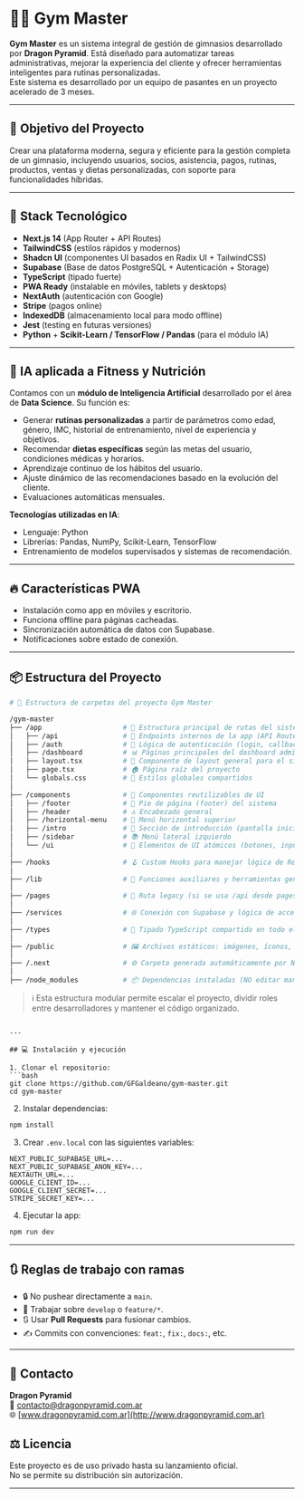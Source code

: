 # 🏋️‍♂️ Gym Master

**Gym Master** es un sistema integral de gestión de gimnasios desarrollado por **Dragon Pyramid**. Está diseñado para automatizar tareas administrativas, mejorar la experiencia del cliente y ofrecer herramientas inteligentes para rutinas personalizadas.  
Este sistema es desarrollado por un equipo de pasantes en un proyecto acelerado de 3 meses.

---

## 🚀 Objetivo del Proyecto

Crear una plataforma moderna, segura y eficiente para la gestión completa de un gimnasio, incluyendo usuarios, socios, asistencia, pagos, rutinas, productos, ventas y dietas personalizadas, con soporte para funcionalidades híbridas.

---

## 🧠 Stack Tecnológico

- **Next.js 14** (App Router + API Routes)
- **TailwindCSS** (estilos rápidos y modernos)
- **Shadcn UI** (componentes UI basados en Radix UI + TailwindCSS)
- **Supabase** (Base de datos PostgreSQL + Autenticación + Storage)
- **TypeScript** (tipado fuerte)
- **PWA Ready** (instalable en móviles, tablets y desktops)
- **NextAuth** (autenticación con Google)
- **Stripe** (pagos online)
- **IndexedDB** (almacenamiento local para modo offline)
- **Jest** (testing en futuras versiones)
- **Python** + **Scikit-Learn / TensorFlow / Pandas** (para el módulo IA)

---

## 🤖 IA aplicada a Fitness y Nutrición

Contamos con un **módulo de Inteligencia Artificial** desarrollado por el área de **Data Science**. Su función es:

- Generar **rutinas personalizadas** a partir de parámetros como edad, género, IMC, historial de entrenamiento, nivel de experiencia y objetivos.
- Recomendar **dietas específicas** según las metas del usuario, condiciones médicas y horarios.
- Aprendizaje continuo de los hábitos del usuario.
- Ajuste dinámico de las recomendaciones basado en la evolución del cliente.
- Evaluaciones automáticas mensuales.

**Tecnologías utilizadas en IA**:
- Lenguaje: Python
- Librerías: Pandas, NumPy, Scikit-Learn, TensorFlow
- Entrenamiento de modelos supervisados y sistemas de recomendación.

---

## 🔥 Características PWA

- Instalación como app en móviles y escritorio.
- Funciona offline para páginas cacheadas.
- Sincronización automática de datos con Supabase.
- Notificaciones sobre estado de conexión.

---

## 📦 Estructura del Proyecto

```bash
# 📁 Estructura de carpetas del proyecto Gym Master

/gym-master
├── /app                    # 📂 Estructura principal de rutas del sistema (Next.js App Router)
│   ├── /api                # 📡 Endpoints internos de la app (API Routes)
│   ├── /auth               # 🔐 Lógica de autenticación (login, callbacks, etc.)
│   ├── /dashboard          # 📊 Páginas principales del dashboard administrativo
│   ├── layout.tsx          # 🧱 Componente de layout general para el sistema
│   ├── page.tsx            # 🏠 Página raíz del proyecto
│   └── globals.css         # 🎨 Estilos globales compartidos
│
├── /components             # 🧩 Componentes reutilizables de UI
│   ├── /footer             # 📄 Pie de página (footer) del sistema
│   ├── /header             # 🔝 Encabezado general
│   ├── /horizontal-menu    # 📑 Menú horizontal superior
│   ├── /intro              # 🎥 Sección de introducción (pantalla inicial con video)
│   ├── /sidebar            # 📚 Menú lateral izquierdo
│   └── /ui                 # 🧱 Elementos de UI atómicos (botones, inputs, cards, etc.)
│
├── /hooks                  # 🪝 Custom Hooks para manejar lógica de React de forma modular
│
├── /lib                    # 🔧 Funciones auxiliares y herramientas generales
│
├── /pages                  # 📄 Ruta legacy (si se usa /api desde pages o documentación interna)
│
├── /services               # 🌐 Conexión con Supabase y lógica de acceso a datos
│
├── /types                  # 🧠 Tipado TypeScript compartido en todo el sistema
│
├── /public                 # 🖼️ Archivos estáticos: imágenes, íconos, videos, manifest, etc.
│
├── /.next                  # ⚙️ Carpeta generada automáticamente por Next.js (NO tocar)
│
├── /node_modules           # 📦 Dependencias instaladas (NO editar manualmente)
```

> ℹ️ Esta estructura modular permite escalar el proyecto, dividir roles entre desarrolladores y mantener el código organizado.
```

---

## 💻 Instalación y ejecución

1. Clonar el repositorio:
```bash
git clone https://github.com/GFGaldeano/gym-master.git
cd gym-master
```

2. Instalar dependencias:
```bash
npm install
```

3. Crear `.env.local` con las siguientes variables:
```
NEXT_PUBLIC_SUPABASE_URL=...
NEXT_PUBLIC_SUPABASE_ANON_KEY=...
NEXTAUTH_URL=...
GOOGLE_CLIENT_ID=...
GOOGLE_CLIENT_SECRET=...
STRIPE_SECRET_KEY=...
```

4. Ejecutar la app:
```bash
npm run dev
```

---

## 🔃 Reglas de trabajo con ramas

- 🔒 No pushear directamente a `main`.
- 🌿 Trabajar sobre `develop` o `feature/*`.
- 🔃 Usar **Pull Requests** para fusionar cambios.
- ✍️ Commits con convenciones: `feat:`, `fix:`, `docs:`, etc.

---

## 📩 Contacto

**Dragon Pyramid**  
📧 contacto@dragonpyramid.com.ar  
🌐 [www.dragonpyramid.com.ar](http://www.dragonpyramid.com.ar)  


## ⚖️ Licencia

Este proyecto es de uso privado hasta su lanzamiento oficial.  
No se permite su distribución sin autorización.

---
